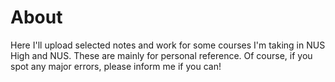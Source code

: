 # About
Here I'll upload selected notes and work for some courses I'm taking in NUS High and NUS. These are mainly for personal reference. Of course, if you spot any major errors, please inform me if you can!
